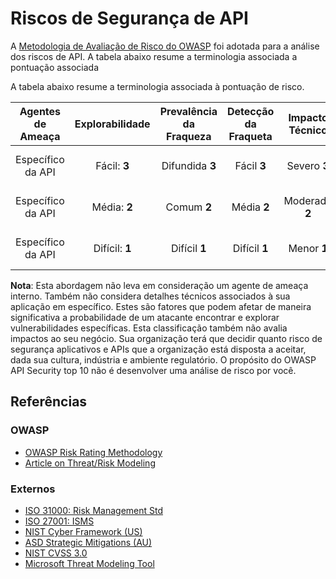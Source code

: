 Riscos de Segurança de API
==========================

A [Metodologia de Avaliação de Risco do OWASP][1] foi adotada para a análise dos riscos de API. 
A tabela abaixo resume a terminologia associada a pontuação associada

A tabela abaixo resume a terminologia associada à pontuação de risco.

| Agentes de Ameaça | Explorabilidade | Prevalência da Fraqueza | Detecção da Fraqueta | Impacto Técnico | Impacto ao Negócio |
| :-: | :-: | :-: | :-: | :-: | :-: |
| Específico da API | Fácil: **3** | Difundida **3** | Fácil **3** | Severo **3** | Específico do negócio |
| Específico da API | Média: **2** | Comum **2** | Média **2** | Moderado **2** | Específico do negócio |
| Específico da API | Difícil: **1** | Difícil **1** | Difícil **1** | Menor **1** | Específico do negócio |

**Nota**: Esta abordagem não leva em consideração um agente de ameaça interno. Também não considera detalhes técnicos associados à sua aplicação em específico. Estes são fatores que podem afetar de maneira significativa a probabilidade de um atacante encontrar e explorar vulnerabilidades específicas. Esta classificação também não avalia impactos ao seu negócio. Sua organização terá que decidir quanto risco de segurança
aplicativos e APIs que a organização está disposta a aceitar, dada sua cultura,
indústria e ambiente regulatório. O propósito do OWASP API Security top 10 não é desenvolver uma análise de risco por você.

## Referências

### OWASP

* [OWASP Risk Rating Methodology][1]
* [Article on Threat/Risk Modeling][2]

### Externos

* [ISO 31000: Risk Management Std][3]
* [ISO 27001: ISMS][4]
* [NIST Cyber Framework (US)][5]
* [ASD Strategic Mitigations (AU)][6]
* [NIST CVSS 3.0][7]
* [Microsoft Threat Modeling Tool][8]

[1]: https://www.owasp.org/index.php/OWASP_Risk_Rating_Methodology
[2]: https://www.owasp.org/index.php/Threat_Risk_Modeling
[3]: https://www.iso.org/iso-31000-risk-management.html
[4]: https://www.iso.org/isoiec-27001-information-security.html
[5]: https://www.nist.gov/cyberframework
[6]: https://www.asd.gov.au/infosec/mitigationstrategies.htm
[7]: https://nvd.nist.gov/vuln-metrics/cvss/v3-calculator
[8]: https://www.microsoft.com/en-us/download/details.aspx?id=49168
